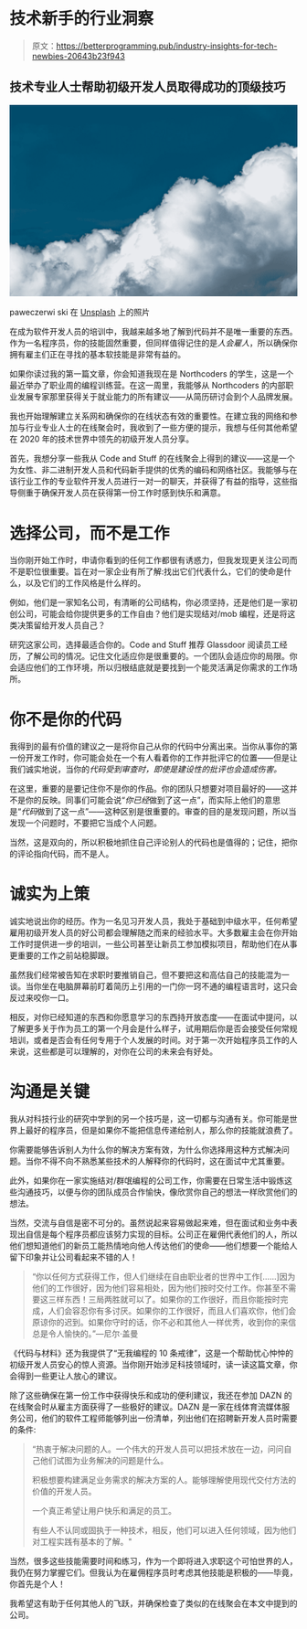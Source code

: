 # 技术新手的行业洞察

> 原文：<https://betterprogramming.pub/industry-insights-for-tech-newbies-20643b23f943>

## 技术专业人士帮助初级开发人员取得成功的顶级技巧

![](img/bcfe8ebc0fdac34a5ef0b9460c2aab90.png)

paweczerwi ski 在 [Unsplash](https://unsplash.com?utm_source=medium&utm_medium=referral) 上的照片

在成为软件开发人员的培训中，我越来越多地了解到代码并不是唯一重要的东西。作为一名程序员，你的技能固然重要，但同样值得记住的是*人会雇人*，所以确保你拥有雇主们正在寻找的基本软技能是非常有益的。

如果你读过我的第一篇文章，你会知道我现在是 Northcoders 的学生，这是一个最近举办了职业周的编程训练营。在这一周里，我能够从 Northcoders 的内部职业发展专家那里获得关于就业能力的所有建议——从简历研讨会到个人品牌发展。

我也开始理解建立关系网和确保你的在线状态有效的重要性。在建立我的网络和参加与行业专业人士的在线聚会时，我收到了一些方便的提示，我想与任何其他希望在 2020 年的技术世界中领先的初级开发人员分享。

首先，我想分享一些我从 Code and Stuff 的在线聚会上得到的建议——这是一个为女性、非二进制开发人员和代码新手提供的优秀的编码和网络社区。我能够与在该行业工作的专业软件开发人员进行一对一的聊天，并获得了有益的指导，这些指导侧重于确保开发人员在获得第一份工作时感到快乐和满意。

# 选择公司，而不是工作

当你刚开始工作时，申请你看到的任何工作都很有诱惑力，但我发现更关注公司而不是职位很重要。旨在对一家企业有所了解:找出它们代表什么，它们的使命是什么，以及它们的工作风格是什么样的。

例如，他们是一家知名公司，有清晰的公司结构，你必须坚持，还是他们是一家初创公司，可能会给你提供更多的工作自由？他们是实现结对/mob 编程，还是将这类决策留给开发人员自己？

研究这家公司，选择最适合你的。Code and Stuff 推荐 Glassdoor 阅读员工经历，了解公司的情况。记住文化适应你是很重要的。一个团队会适应你的局限。你会适应他们的工作环境，所以归根结底就是要找到一个能灵活满足你需求的工作场所。

# **你不是你的代码**

我得到的最有价值的建议之一是将你自己从你的代码中分离出来。当你从事你的第一份开发工作时，你可能会处在一个有人看着你的工作并批评它的位置——但是让我们诚实地说，当你的*代码受到审查时，即使是建设性的批评也会造成伤害。*

在这里，重要的是要记住你不是你的作品。你的团队只想要对项目最好的——这并不是你的反映。同事们可能会说“*你已经*做到了这一点”，而实际上他们的意思是“*代码*做到了这一点”——这种区别是很重要的。审查的目的是发现问题，所以当发现一个问题时，不要把它当成个人问题。

当然，这是双向的，所以积极地抓住自己评论别人的代码也是值得的；记住，把你的评论指向代码，而不是人。

# 诚实为上策

诚实地说出你的经历。作为一名见习开发人员，我处于基础到中级水平，任何希望雇用初级开发人员的好公司都会理解随之而来的经验水平。大多数雇主会在你开始工作时提供进一步的培训，一些公司甚至让新员工参加模拟项目，帮助他们在从事更重要的工作之前站稳脚跟。

虽然我们经常被告知在求职时要推销自己，但不要把这和高估自己的技能混为一谈。当你坐在电脑屏幕前盯着简历上引用的一门你一窍不通的编程语言时，这只会反过来咬你一口。

相反，对你已经知道的东西和你愿意学习的东西持开放态度——在面试中提问，以了解更多关于作为员工的第一个月会是什么样子，试用期后你是否会接受任何常规培训，或者是否会有任何专用于个人发展的时间。对于第一次开始程序员工作的人来说，这些都是可以理解的，对你在公司的未来会有好处。

# **沟通是关键**

我从对科技行业的研究中学到的另一个技巧是，这一切都与沟通有关。你可能是世界上最好的程序员，但是如果你不能把信息传递给别人，那么你的技能就浪费了。

你需要能够告诉别人为什么你的解决方案有效，为什么你选择用这种方式解决问题。当你不得不向不熟悉某些技术的人解释你的代码时，这在面试中尤其重要。

此外，如果你在一家实施结对/群氓编程的公司工作，你需要在日常生活中锻炼这些沟通技巧，以便与你的团队成员合作愉快，像欣赏你自己的想法一样欣赏他们的想法。

当然，交流与自信是密不可分的。虽然说起来容易做起来难，但在面试和业务中表现出自信是每个程序员都应该努力实现的目标。公司正在雇佣代表他们的人，所以他们想知道他们的新员工能热情地向他人传达他们的使命——他们想要一个能给人留下印象并让公司看起来不错的人！

> “你以任何方式获得工作，但人们继续在自由职业者的世界中工作[……]因为他们的工作很好，因为他们容易相处，因为他们按时交付工作。你甚至不需要这三样东西！三局两胜就可以了。如果你的工作很好，而且你能按时完成，人们会容忍你有多讨厌。如果你的工作很好，而且人们喜欢你，他们会原谅你的迟到。如果你守时的话，你不必和其他人一样优秀，收到你的来信总是令人愉快的。”—尼尔·盖曼

《代码与材料》还为我提供了“无我编程的 10 条戒律”，这是一个帮助忧心忡忡的初级开发人员安心的惊人资源。当你刚开始涉足科技领域时，读一读这篇文章，你会得到一些更让人放心的建议。

除了这些确保在第一份工作中获得快乐和成功的便利建议，我还在参加 DAZN 的在线聚会时从雇主方面获得了一些极好的建议。DAZN 是一家在线体育流媒体服务公司，他们的软件工程师能够列出一份清单，列出他们在招聘新开发人员时需要的条件:

> “热衷于解决问题的人。一个伟大的开发人员可以把技术放在一边，问问自己他们试图为业务解决的问题是什么。
> 
> 积极想要构建满足业务需求的解决方案的人。能够理解使用现代交付方法的价值的开发人员。
> 
> 一个真正希望让用户快乐和满足的员工。
> 
> 有些人不认同或固执于一种技术，相反，他们可以进入任何领域，因为他们对工程实践有基本的了解。"

当然，很多这些技能需要时间和练习，作为一个即将进入求职这个可怕世界的人，我仍在努力掌握它们。但我认为在雇佣程序员时考虑其他技能是积极的——毕竟，你首先是个人！

我希望这有助于任何其他人的飞跃，并确保检查了类似的在线聚会在本文中提到的公司。